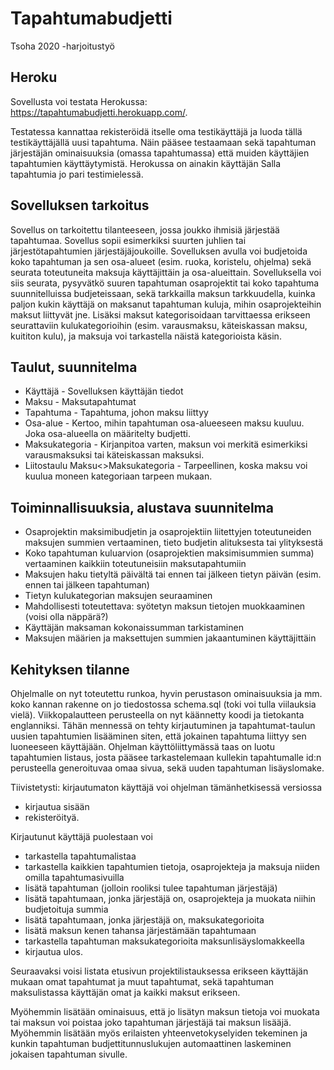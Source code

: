 # Tapahtumabudjetti
Tsoha 2020 -harjoitustyö

## Heroku
Sovellusta voi testata Herokussa: https://tapahtumabudjetti.herokuapp.com/.

Testatessa kannattaa rekisteröidä itselle oma testikäyttäjä ja luoda tällä testikäyttäjällä uusi tapahtuma.
Näin pääsee testaamaan sekä tapahtuman järjestäjän ominaisuuksia (omassa tapahtumassa) että muiden käyttäjien tapahtumien käyttäytymistä.
Herokussa on ainakin käyttäjän Salla tapahtumia jo pari testimielessä.

## Sovelluksen tarkoitus
Sovellus on tarkoitettu tilanteeseen, jossa joukko ihmisiä järjestää tapahtumaa. Sovellus sopii esimerkiksi suurten juhlien tai järjestötapahtumien järjestäjäjoukoille.
Sovelluksen avulla voi budjetoida koko tapahtuman ja sen osa-alueet (esim. ruoka, koristelu, ohjelma) sekä seurata toteutuneita maksuja käyttäjittäin ja osa-alueittain.
Sovelluksella voi siis seurata, pysyvätkö suuren tapahtuman osaprojektit tai koko tapahtuma suunnitelluissa budjeteissaan, sekä tarkkailla maksun tarkkuudella, kuinka paljon kukin käyttäjä on maksanut tapahtuman kuluja, mihin osaprojekteihin maksut liittyvät jne. 
Lisäksi maksut kategorisoidaan tarvittaessa erikseen seurattaviin kulukategorioihin (esim. varausmaksu, käteiskassan maksu, kuititon kulu), ja maksuja voi tarkastella näistä kategorioista käsin.

## Taulut, suunnitelma
* Käyttäjä - Sovelluksen käyttäjän tiedot
* Maksu - Maksutapahtumat
* Tapahtuma - Tapahtuma, johon maksu liittyy
* Osa-alue - Kertoo, mihin tapahtuman osa-alueeseen maksu kuuluu. Joka osa-alueella on määritelty budjetti.
* Maksukategoria - Kirjanpitoa varten, maksun voi merkitä esimerkiksi varausmaksuksi tai käteiskassan maksuksi.
* Liitostaulu Maksu<>Maksukategoria - Tarpeellinen, koska maksu voi kuulua moneen kategoriaan tarpeen mukaan.

## Toiminnallisuuksia, alustava suunnitelma
* Osaprojektin maksimibudjetin ja osaprojektiin liitettyjen toteutuneiden maksujen summien vertaaminen, tieto budjetin alituksesta tai ylityksestä
* Koko tapahtuman kuluarvion (osaprojektien maksimisummien summa) vertaaminen kaikkiin toteutuneisiin maksutapahtumiin
* Maksujen haku tietyltä päivältä tai ennen tai jälkeen tietyn päivän (esim. ennen tai jälkeen tapahtuman)
* Tietyn kulukategorian maksujen seuraaminen
* Mahdollisesti toteutettava: syötetyn maksun tietojen muokkaaminen (voisi olla näppärä?)
* Käyttäjän maksaman kokonaissumman tarkistaminen
* Maksujen määrien ja maksettujen summien jakaantuminen käyttäjittäin

## Kehityksen tilanne
Ohjelmalle on nyt toteutettu runkoa, hyvin perustason ominaisuuksia ja mm. koko kannan rakenne on jo tiedostossa schema.sql (toki voi tulla viilauksia vielä).
Viikkopalautteen perusteella on nyt käännetty koodi ja tietokanta englanniksi.
Tähän mennessä on tehty kirjautuminen ja tapahtumat-taulun uusien tapahtumien lisääminen siten, että jokainen tapahtuma liittyy sen luoneeseen käyttäjään.
Ohjelman käyttöliittymässä taas on luotu tapahtumien listaus, josta pääsee tarkastelemaan kullekin tapahtumalle id:n perusteella generoituvaa omaa sivua, sekä uuden tapahtuman lisäyslomake.

Tiivistetysti: kirjautumaton käyttäjä voi ohjelman tämänhetkisessä versiossa
* kirjautua sisään
* rekisteröityä.

Kirjautunut käyttäjä puolestaan voi
* tarkastella tapahtumalistaa
* tarkastella kaikkien tapahtumien tietoja, osaprojekteja ja maksuja niiden omilla tapahtumasivuilla
* lisätä tapahtuman (jolloin rooliksi tulee tapahtuman järjestäjä)
* lisätä tapahtumaan, jonka järjestäjä on, osaprojekteja ja muokata niihin budjetoituja summia
* lisätä tapahtumaan, jonka järjestäjä on, maksukategorioita
* lisätä maksun kenen tahansa järjestämään tapahtumaan
* tarkastella tapahtuman maksukategorioita maksunlisäyslomakkeella
* kirjautua ulos.

Seuraavaksi voisi listata etusivun projektilistauksessa erikseen käyttäjän mukaan omat tapahtumat ja muut tapahtumat, sekä tapahtuman maksulistassa käyttäjän omat ja kaikki maksut erikseen.

Myöhemmin lisätään ominaisuus, että jo lisätyn maksun tietoja voi muokata tai maksun voi poistaa joko tapahtuman järjestäjä tai maksun lisääjä.
Myöhemmin lisätään myös erilaisten yhteenvetokyselyiden tekeminen ja kunkin tapahtuman budjettitunnuslukujen automaattinen laskeminen jokaisen tapahtuman sivulle.
